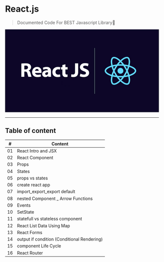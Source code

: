 # React.js 
> Documented Code For BEST Javascript Library🔵
<p align="center">
  <img src='img.png'>
</p>

<hr>

## Table of content


| #  | Content |
|----|---------|
| 01 | React Intro and JSX      |
| 02 |   React Component      |  
| 03 |   Props      |  
| 04 | States |
| 05 | props vs states|
| 06 | create react app|
| 07 | import_export_export default|
| 08 | nested Component _ Arrow Functions|
| 09 | Events|
| 10 | SetState|
| 11 | statefull vs stateless component|
| 12 | React List Data Using Map |
| 13 | React Forms|
| 14 | output if condition (Conditional Rendering) |
| 15 | component Life Cycle|
| 16 | React Router|
